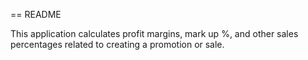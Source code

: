 == README

This application calculates profit margins, mark up %, and other sales percentages related to creating a promotion or sale.

